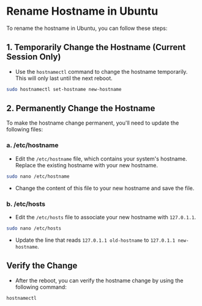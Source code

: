 # Rename Hostname in Ubuntu

To rename the hostname in Ubuntu, you can follow these steps:

## 1. **Temporarily Change the Hostname (Current Session Only)**

- Use the `hostnamectl` command to change the hostname temporarily. This will only last until the next reboot.

```bash
sudo hostnamectl set-hostname new-hostname
```

## 2. **Permanently Change the Hostname**

To make the hostname change permanent, you'll need to update the following files:

### a. **/etc/hostname**

- Edit the `/etc/hostname` file, which contains your system's hostname. Replace the existing hostname with your new hostname.

```bash
sudo nano /etc/hostname
```

- Change the content of this file to your new hostname and save the file.

### b. **/etc/hosts**

- Edit the `/etc/hosts` file to associate your new hostname with `127.0.1.1`.

```bash
sudo nano /etc/hosts
```

- Update the line that reads `127.0.1.1 old-hostname` to `127.0.1.1 new-hostname`.

## **Verify the Change**

- After the reboot, you can verify the hostname change by using the following command:

```bash
hostnamectl
```
